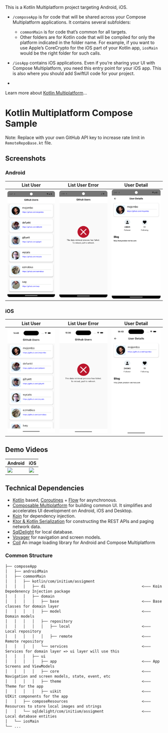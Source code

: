 This is a Kotlin Multiplatform project targeting Android, iOS.

* `/composeApp` is for code that will be shared across your Compose Multiplatform applications.
  It contains several subfolders:
  - `commonMain` is for code that’s common for all targets.
  - Other folders are for Kotlin code that will be compiled for only the platform indicated in the folder name.
    For example, if you want to use Apple’s CoreCrypto for the iOS part of your Kotlin app,
    `iosMain` would be the right folder for such calls.

* `/iosApp` contains iOS applications. Even if you’re sharing your UI with Compose Multiplatform, 
  you need this entry point for your iOS app. This is also where you should add SwiftUI code for your project.
*
Learn more about [Kotlin Multiplatform](https://www.jetbrains.com/help/kotlin-multiplatform-dev/get-started.html)…

# Kotlin Multiplatform Compose Sample
Note: Replace with your own GitHub API key to increase rate limit in `RemoteRepoBase.kt` file.

## Screenshots
### Android

| List User                                             | List User Error                                             | User Detail                                             |
|-------------------------------------------------------|-------------------------------------------------------------|---------------------------------------------------------|
| <img src="docs/images/android_list.png" width="320"/> | <img src="docs/images/android_list_error.png" width="320"/> | <img src="docs/images/android_detail.png" width="320"/> |

### iOS
| List User                                         | List User Error                                         | User Detail                                         |
|---------------------------------------------------|---------------------------------------------------------|-----------------------------------------------------|
| <img src="docs/images/ios_list.png" width="320"/> | <img src="docs/images/ios_list_error.png" width="320"/> | <img src="docs/images/ios_detail.png" width="320"/> |

## Demo Videos
| Android                                            | iOS                                            |
|----------------------------------------------------|------------------------------------------------|
| <img src="docs/gif/android_demo.gif" width="320"/> | <img src="docs/gif/ios_demo.gif" width="320"/> |


## Technical Dependencies
- [Kotlin](https://kotlinlang.org/) based, [Coroutines](https://github.com/Kotlin/kotlinx.coroutines) + [Flow](https://kotlin.github.io/kotlinx.coroutines/kotlinx-coroutines-core/kotlinx.coroutines.flow/) for asynchronous.
- [Composable Multiplatform](https://jb.gg/compose) for building common UI. It simplifies and accelerates UI development on Android, iOS and Desktop.
- [Koin](https://insert-koin.io/) for dependency injection.
- [Ktor & Kotlin Serialization](https://ktor.io/) for constructing the REST APIs and paging network data.
- [SqlDelight](https://sqldelight.github.io/sqldelight/2.0.2/) for local database.
- [Voyager](https://github.com/adrielcafe/voyager) for navigation and screen models.
- [Coil](https://coil-kt.github.io/coil/getting_started/) An image loading library for Android and Compose Multiplatform

### Common Structure
```
├── composeApp
│   ├── androidMain
│   ├── commonMain
│   │   ├── kotlin/com/initium/assigment
│   │   │   ├── di                                           <––– Koin Depedenency Injection package
│   │   │   ├── domain
│   │   │   │   ├── base                                     <––– Base classes for domain layer
│   │   │   │   ├── model                                    <––– Domain models
│   │   │   │   ├── repository
│   │   │   │   │   ├── local                                <––– Local repository
│   │   │   │   │   ├── remote                               <––– Remote repository
│   │   │   │   └── services                                 <––– Services for domain layer => ui layer will use this
│   │   │   ├── ui
│   │   │   │   ├── app                                      <––– App Screens and ViewModels 
│   │   │   │   ├── core                                     <––– Navigation and screen models, state, event, etc
│   │   │   │   ├── theme                                    <––– Theme for the app
│   │   │   │   ├── uikit                                    <––– UIKit components for the app
│   │   ├── composeResources                                 <––– Resources to store local images and strings
│   │   └── sqldelight/com/initium/assigment                 <––– Local database entities
│   └── iosMain
└── ...
```
